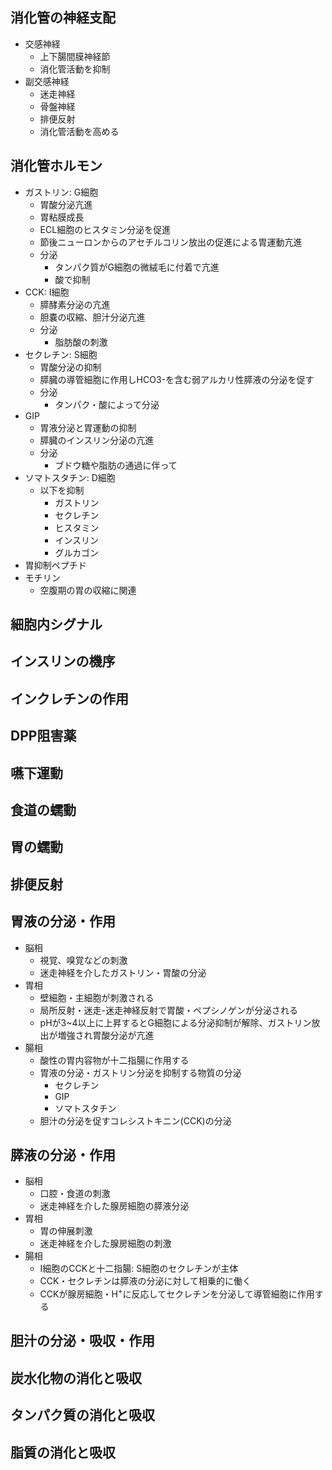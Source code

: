 ## 消化管の神経支配
- 交感神経
	- 上下腸間膜神経節
	- 消化管活動を抑制
- 副交感神経
	- 迷走神経
	- 骨盤神経
	- 排便反射
	- 消化管活動を高める
## 消化管ホルモン
- ガストリン: G細胞
	- 胃酸分泌亢進
	- 胃粘膜成長
	- ECL細胞のヒスタミン分泌を促進
	- 節後ニューロンからのアセチルコリン放出の促進による胃運動亢進
	- 分泌
		- タンパク質がG細胞の微絨毛に付着で亢進
		- 酸で抑制
- CCK: I細胞
	- 膵酵素分泌の亢進
	- 胆嚢の収縮、胆汁分泌亢進
	- 分泌
		- 脂肪酸の刺激
- セクレチン: S細胞
	- 胃酸分泌の抑制
	- 膵臓の導管細胞に作用しHCO3-を含む弱アルカリ性膵液の分泌を促す
	- 分泌
		- タンパク・酸によって分泌
- GIP
	- 胃液分泌と胃運動の抑制
	- 膵臓のインスリン分泌の亢進
	- 分泌
		- ブドウ糖や脂肪の通過に伴って
- ソマトスタチン: D細胞
	- 以下を抑制
		- ガストリン
		- セクレチン
		- ヒスタミン
		- インスリン
		- グルカゴン
- 胃抑制ペプチド
- モチリン
	- 空腹期の胃の収縮に関連
## 細胞内シグナル
## インスリンの機序
## インクレチンの作用
## DPP阻害薬
## 嚥下運動
## 食道の蠕動
## 胃の蠕動
## 排便反射
## 胃液の分泌・作用
- 脳相
	- 視覚、嗅覚などの刺激
	- 迷走神経を介したガストリン・胃酸の分泌
- 胃相
	-  壁細胞・主細胞が刺激される
	-  局所反射・迷走-迷走神経反射で胃酸・ペプシノゲンが分泌される
	- pHが3~4以上に上昇するとG細胞による分泌抑制が解除、ガストリン放出が増強され胃酸分泌が亢進
- 腸相
	- 酸性の胃内容物が十二指腸に作用する
	- 胃液の分泌・ガストリン分泌を抑制する物質の分泌
		- セクレチン
		- GIP
		- ソマトスタチン
	- 胆汁の分泌を促すコレシストキニン(CCK)の分泌
## 膵液の分泌・作用
- 脳相
	- 口腔・食道の刺激
	- 迷走神経を介した腺房細胞の膵液分泌
- 胃相
	- 胃の伸展刺激
	- 迷走神経を介した腺房細胞の刺激
- 腸相
	- I細胞のCCKと十二指腸: S細胞のセクレチンが主体
	- CCK・セクレチンは膵液の分泌に対して相乗的に働く
	- CCKが腺房細胞・H<sup>+</sup>に反応してセクレチンを分泌して導管細胞に作用する
## 胆汁の分泌・吸収・作用
## 炭水化物の消化と吸収
## タンパク質の消化と吸収
## 脂質の消化と吸収